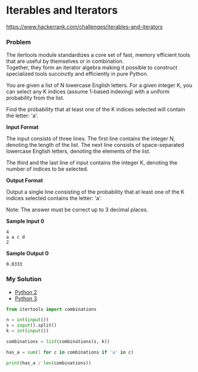 # Iterables and Iterators

https://www.hackerrank.com/challenges/iterables-and-iterators

### Problem

The itertools module standardizes a core set of fast, memory efficient tools that are useful by themselves or in combination.  
Together, they form an iterator algebra making it possible to construct specialized tools succinctly and efficiently in pure Python.  
  
You are given a list of N lowercase English letters. For a given integer K, you can select any K indices (assume 1-based indexing) with a uniform probability from the list.  

Find the probability that at least one of the K indices selected will contain the letter: 'a'.  

**Input Format**

The input consists of three lines. 
The first line contains the integer N, denoting the length of the list. 
The next line consists of space-separated lowercase English letters, denoting the elements of the list.  
  
The third and the last line of input contains the integer K, denoting the number of indices to be selected.

**Output Format**

Output a single line consisting of the probability that at least one of the K indices selected contains the letter: 'a'.  
  
Note: The answer must be correct up to 3 decimal places.

**Sample Input 0**

```
4 
a a c d
2
```

**Sample Output 0**

```
0.8333
```

### My Solution

- [Python 2](python2.py)
- [Python 3](python3.py)
```python
from itertools import combinations

n = int(input())
s = input().split()
k = int(input())

combinations = list(combinations(s, k))

has_a = sum(1 for c in combinations if 'a' in c)

print(has_a / len(combinations))
````